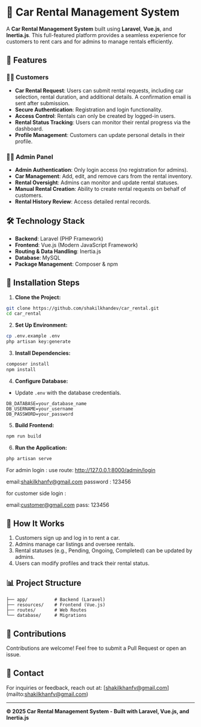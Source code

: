 # 🚗 Car Rental Management System

A **Car Rental Management System** built using **Laravel**, **Vue.js**, and **Inertia.js**. This full-featured platform provides a seamless experience for customers to rent cars and for admins to manage rentals efficiently.

## 📌 Features

### 🧑‍💼 Customers
- **Car Rental Request**: Users can submit rental requests, including car selection, rental duration, and additional details. A confirmation email is sent after submission.
- **Secure Authentication**: Registration and login functionality.
- **Access Control**: Rentals can only be created by logged-in users.
- **Rental Status Tracking**: Users can monitor their rental progress via the dashboard.
- **Profile Management**: Customers can update personal details in their profile.

### 👨‍💻 Admin Panel
- **Admin Authentication**: Only login access (no registration for admins).
- **Car Management**: Add, edit, and remove cars from the rental inventory.
- **Rental Oversight**: Admins can monitor and update rental statuses.
- **Manual Rental Creation**: Ability to create rental requests on behalf of customers.
- **Rental History Review**: Access detailed rental records.

## 🛠️ Technology Stack

- **Backend**: Laravel (PHP Framework)
- **Frontend**: Vue.js (Modern JavaScript Framework)
- **Routing & Data Handling**: Inertia.js
- **Database**: MySQL
- **Package Management**: Composer & npm

## 🚀 Installation Steps

1. **Clone the Project:**
```bash
git clone https://github.com/shakilkhandev/car_rental.git
cd car_rental
```

2. **Set Up Environment:**
```bash
cp .env.example .env
php artisan key:generate
```

3. **Install Dependencies:**
```bash
composer install
npm install
```

4. **Configure Database:**
- Update `.env` with the database credentials.

```env
DB_DATABASE=your_database_name
DB_USERNAME=your_username
DB_PASSWORD=your_password
```

5. **Build Frontend:**
```bash
npm run build
```

6. **Run the Application:**
```bash
php artisan serve
```

For admin login : use route: http://127.0.0.1:8000/admin/login

email:shakilkhanfv@gmail.com
password : 123456

for customer side login :

email:customer@gmail.com
pass: 123456


## 📄 How It Works

1. Customers sign up and log in to rent a car.
2. Admins manage car listings and oversee rentals.
3. Rental statuses (e.g., Pending, Ongoing, Completed) can be updated by admins.
4. Users can modify profiles and track their rental status.

## 📊 Project Structure

```
├── app/          # Backend (Laravel)
├── resources/    # Frontend (Vue.js)
├── routes/       # Web Routes
└── database/     # Migrations
```

## 🤝 Contributions

Contributions are welcome! Feel free to submit a Pull Request or open an issue.

## 📧 Contact
For inquiries or feedback, reach out at: [shakilkhanfv@gmail.com]    (mailto:shakilkhanfv@gmail.com)

---

**© 2025 Car Rental Management System - Built with Laravel, Vue.js, and Inertia.js**

